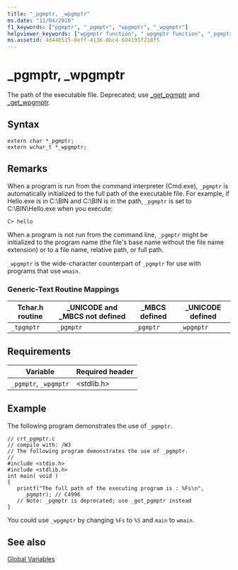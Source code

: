 ```yaml
---
title: "_pgmptr, _wpgmptr"
ms.date: "11/04/2016"
f1_keywords: ["pgmptr", "_pgmptr", "wpgmptr", "_wpgmptr"]
helpviewer_keywords: ["wpgmptr function", "_wpgmptr function", "_pgmptr function", "pgmptr function"]
ms.assetid: 4d44b515-0eff-4136-8bc4-684195f218f5
---
```

# _pgmptr, _wpgmptr

The path of the executable file. Deprecated; use [_get_pgmptr](../c-runtime-library/reference/get-pgmptr.md) and [_get_wpgmptr](../c-runtime-library/reference/get-wpgmptr.md).

## Syntax

```
extern char *_pgmptr;
extern wchar_t *_wpgmptr;
```

## Remarks

When a program is run from the command interpreter (Cmd.exe), `_pgmptr` is automatically initialized to the full path of the executable file. For example, if Hello.exe is in C:\BIN and C:\BIN is in the path, `_pgmptr` is set to C:\BIN\Hello.exe when you execute:

```
C> hello
```

When a program is not run from the command line, `_pgmptr` might be initialized to the program name (the file's base name without the file name extension) or to a file name, relative path, or full path.

`_wpgmptr` is the wide-character counterpart of `_pgmptr` for use with programs that use `wmain`.

### Generic-Text Routine Mappings

|Tchar.h routine|_UNICODE and _MBCS not defined|_MBCS defined|_UNICODE defined|
|---------------------|--------------------------------------|--------------------|-----------------------|
|`_tpgmptr`|`_pgmptr`|`_pgmptr`|`_wpgmptr`|

## Requirements

|Variable|Required header|
|--------------|---------------------|
|`_pgmptr`, `_wpgmptr`|\<stdlib.h>|

## Example

The following program demonstrates the use of `_pgmptr`.

```
// crt_pgmptr.c
// compile with: /W3
// The following program demonstrates the use of _pgmptr.
//
#include <stdio.h>
#include <stdlib.h>
int main( void )
{
   printf("The full path of the executing program is : %Fs\n",
     _pgmptr); // C4996
   // Note: _pgmptr is deprecated; use _get_pgmptr instead
}
```

You could use `_wpgmptr` by changing `%Fs` to `%S` and `main` to `wmain`.

## See also

[Global Variables](../c-runtime-library/global-variables.md)
